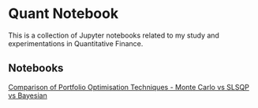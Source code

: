 # Quant Notebook

This is a collection of Jupyter notebooks related to my study and experimentations in Quantitative Finance.

## Notebooks

[Comparison of Portfolio Optimisation Techniques - Monte Carlo vs SLSQP vs Bayesian](./optimisation-comparison.ipynb)

